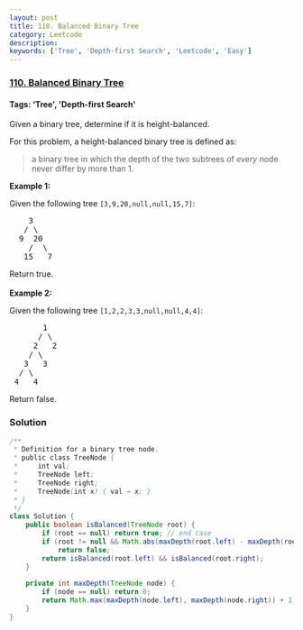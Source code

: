 ```yaml
---
layout: post
title: 110. Balanced Binary Tree
category: Leetcode
description: 
keywords: ['Tree', 'Depth-first Search', 'Leetcode', 'Easy']
---
```

### [110. Balanced Binary Tree](https://leetcode.com/problems/balanced-binary-tree)

#### Tags: 'Tree', 'Depth-first Search'

<div class="content__u3I1 question-content__JfgR"><div><p>Given a binary tree, determine if it is height-balanced.</p>
<p>For this problem, a height-balanced binary tree is defined as:</p>
<blockquote>
<p>a binary tree in which the depth of the two subtrees of <em>every</em> node never differ by more than 1.</p>
</blockquote>
<p><strong>Example 1:</strong></p>
<p>Given the following tree <code>[3,9,20,null,null,15,7]</code>:</p>
<pre>    3
   / \
  9  20
    /  \
   15   7</pre>
<p>Return true.<br/>
<br/>
<strong>Example 2:</strong></p>
<p>Given the following tree <code>[1,2,2,3,3,null,null,4,4]</code>:</p>
<pre>       1
      / \
     2   2
    / \
   3   3
  / \
 4   4
</pre>
<p>Return false.</p>
</div></div>

### Solution
```java
/**
 * Definition for a binary tree node.
 * public class TreeNode {
 *     int val;
 *     TreeNode left;
 *     TreeNode right;
 *     TreeNode(int x) { val = x; }
 * }
 */
class Solution {
    public boolean isBalanced(TreeNode root) {
        if (root == null) return true; // end case
        if (root != null && Math.abs(maxDepth(root.left) - maxDepth(root.right)) > 1) 
            return false;
        return isBalanced(root.left) && isBalanced(root.right);
    }
    
    private int maxDepth(TreeNode node) {
        if (node == null) return 0;
        return Math.max(maxDepth(node.left), maxDepth(node.right)) + 1;
    }
}
```